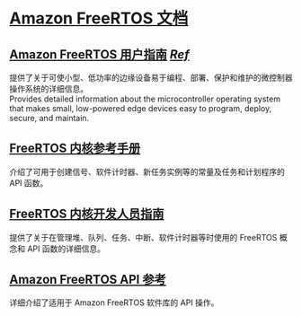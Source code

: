 # [Amazon FreeRTOS 文档](https://aws.amazon.com/cn/documentation/freertos/)


## [Amazon FreeRTOS 用户指南](./usergride) [_Ref_](https://docs.aws.amazon.com/freertos/latest/userguide/)

提供了关于可使小型、低功率的边缘设备易于编程、部署、保护和维护的微控制器操作系统的详细信息。  
Provides detailed information about the microcontroller operating system that makes small, low-powered edge devices easy to program, deploy, secure, and maintain.

## [FreeRTOS 内核参考手册](https://docs.aws.amazon.com/freertos-kernel/latest/ref/welcome.html)

介绍了可用于创建信号、软件计时器、新任务实例等的常量及任务和计划程序的 API 函数。

## [FreeRTOS 内核开发人员指南](https://docs.aws.amazon.com/freertos-kernel/latest/dg/about.html)

提供了关于在管理堆、队列、任务、中断、软件计时器等时使用的 FreeRTOS 概念和 API 函数的详细信息。

## [Amazon FreeRTOS API 参考](https://docs.aws.amazon.com/freertos/latest/lib-ref/)

详细介绍了适用于 Amazon FreeRTOS 软件库的 API 操作。
